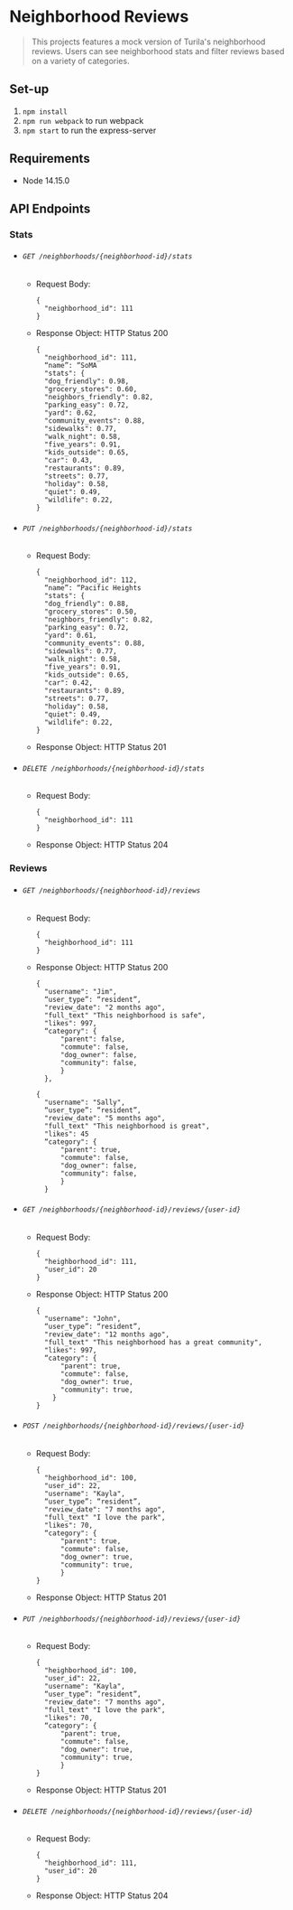 # Neighborhood Reviews

> This projects features a mock version of Turila's neighborhood reviews. Users can see neighborhood stats and filter reviews based on a variety of categories.

## Set-up

1. `npm install`
2. `npm run webpack` to run webpack
3. `npm start` to run the express-server

## Requirements

- Node 14.15.0

## API Endpoints

### Stats
* ###### `GET /neighborhoods/{neighborhood-id}/stats`
  * Request Body:
    ```
    {
      "neighborhood_id": 111
    }
    ```
  * Response Object: HTTP Status 200
    ```
    {
      "neighborhood_id": 111,
      “name”: “SoMA
      "stats": {
      "dog_friendly": 0.98,
      "grocery_stores": 0.60,
      "neighbors_friendly": 0.82,
      "parking_easy": 0.72,
      "yard": 0.62,
      "community_events": 0.88,
      "sidewalks": 0.77,
      "walk_night": 0.58,
      "five_years": 0.91,
      "kids_outside": 0.65,
      "car": 0.43,
      "restaurants": 0.89,
      "streets": 0.77,
      "holiday": 0.58,
      "quiet": 0.49,
      "wildlife": 0.22,
    }
    ```

* ###### `PUT /neighborhoods/{neighborhood-id}/stats`
  * Request Body:
    ```
    {
      "neighborhood_id": 112,
      “name”: “Pacific Heights
      "stats": {
      "dog_friendly": 0.88,
      "grocery_stores": 0.50,
      "neighbors_friendly": 0.82,
      "parking_easy": 0.72,
      "yard": 0.61,
      "community_events": 0.88,
      "sidewalks": 0.77,
      "walk_night": 0.58,
      "five_years": 0.91,
      "kids_outside": 0.65,
      "car": 0.42,
      "restaurants": 0.89,
      "streets": 0.77,
      "holiday": 0.58,
      "quiet": 0.49,
      "wildlife": 0.22,
    }
    ```
  * Response Object: HTTP Status 201

* ###### `DELETE /neighborhoods/{neighborhood-id}/stats`
  * Request Body:
    ```
    {
      "neighborhood_id": 111
    }
    ```
  * Response Object: HTTP Status 204

### Reviews
* ###### `GET /neighborhoods/{neighborhood-id}/reviews`
  * Request Body:
    ```
    {
      "heighborhood_id": 111
    }
    ```
  * Response Object: HTTP Status 200
    ```
    {
      "username": "Jim",
      “user_type”: “resident”,
      "review_date": "2 months ago",
      "full_text" "This neighborhood is safe",
      "likes": 997,
      “category": {
          "parent": false,
          "commute": false,
          "dog_owner": false,
          "community": false,
          }
      },

    {
      "username": "Sally",
      “user_type”: “resident”,
      "review_date": "5 months ago",
      "full_text" "This neighborhood is great",
      "likes": 45
      “category": {
          "parent": true,
          "commute": false,
          "dog_owner": false,
          "community": false,
          }
      }
      ```

* ###### `GET /neighborhoods/{neighborhood-id}/reviews/{user-id}`
  * Request Body:
    ```
    {
      "heighborhood_id": 111,
      "user_id": 20
    }
    ```
  * Response Object: HTTP Status 200
    ```
    {
      "username": "John",
      “user_type”: “resident”,
      "review_date": "12 months ago",
      "full_text" "This neighborhood has a great community",
      "likes": 997,
      “category": {
          "parent": true,
          "commute": false,
          "dog_owner": true,
          "community": true,
        }
    }
    ```

* ###### `POST /neighborhoods/{neighborhood-id}/reviews/{user-id}`
  * Request Body:
    ```
    {
      "heighborhood_id": 100,
      "user_id": 22,
      "username": "Kayla",
      “user_type”: “resident”,
      "review_date": "7 months ago",
      "full_text" "I love the park",
      "likes": 70,
      “category": {
          "parent": true,
          "commute": false,
          "dog_owner": true,
          "community": true,
          }
    }
    ```
  * Response Object: HTTP Status 201

* ###### `PUT /neighborhoods/{neighborhood-id}/reviews/{user-id}`
  * Request Body:
    ```
    {
      "heighborhood_id": 100,
      "user_id": 22,
      "username": "Kayla",
      “user_type”: “resident”,
      "review_date": "7 months ago",
      "full_text" "I love the park",
      "likes": 70,
      “category": {
          "parent": true,
          "commute": false,
          "dog_owner": true,
          "community": true,
          }
    }
    ```
  * Response Object: HTTP Status 201

* ###### `DELETE /neighborhoods/{neighborhood-id}/reviews/{user-id}`
  * Request Body:
    ```
    {
      "heighborhood_id": 111,
      "user_id": 20
    }
    ```
  * Response Object: HTTP Status 204
